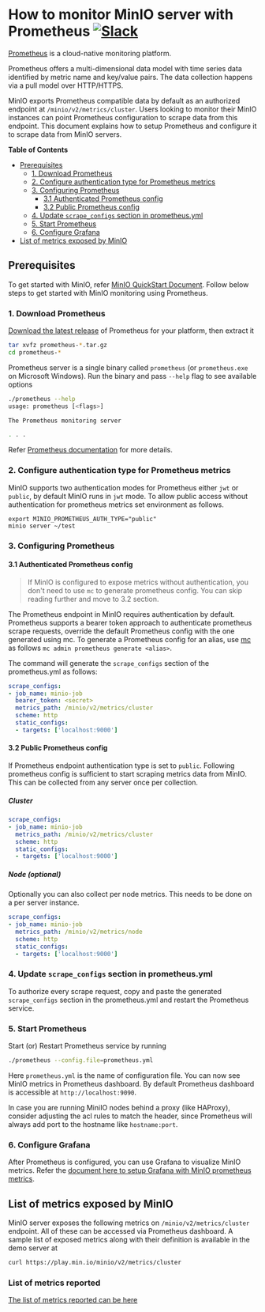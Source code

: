 # How to monitor MinIO server with Prometheus [![Slack](https://slack.min.io/slack?type=svg)](https://slack.min.io)

[Prometheus](https://prometheus.io) is a cloud-native monitoring platform.

Prometheus offers a multi-dimensional data model with time series data identified by metric name and key/value pairs. The data collection happens via a pull model over HTTP/HTTPS.

MinIO exports Prometheus compatible data by default as an authorized endpoint at `/minio/v2/metrics/cluster`. Users looking to monitor their MinIO instances can point Prometheus configuration to scrape data from this endpoint. This document explains how to setup Prometheus and configure it to scrape data from MinIO servers.

**Table of Contents**

- [Prerequisites](#prerequisites)
    - [1. Download Prometheus](#1-download-prometheus)
    - [2. Configure authentication type for Prometheus metrics](#2-configure-authentication-type-for-prometheus-metrics)
    - [3. Configuring Prometheus](#3-configuring-prometheus)
        - [3.1 Authenticated Prometheus config](#31-authenticated-prometheus-config)
        - [3.2 Public Prometheus config](#32-public-prometheus-config)
    - [4. Update `scrape_configs` section in prometheus.yml](#4-update-scrapeconfigs-section-in-prometheusyml)
    - [5. Start Prometheus](#5-start-prometheus)
    - [6. Configure Grafana](#6-configure-grafana)
- [List of metrics exposed by MinIO](#list-of-metrics-exposed-by-minio)

## Prerequisites
To get started with MinIO, refer [MinIO QuickStart Document](https://docs.min.io/docs/minio-quickstart-guide).
Follow below steps to get started with MinIO monitoring using Prometheus.

### 1. Download Prometheus

[Download the latest release](https://prometheus.io/download) of Prometheus for your platform, then extract it

```sh
tar xvfz prometheus-*.tar.gz
cd prometheus-*
```

Prometheus server is a single binary called `prometheus` (or `prometheus.exe` on Microsoft Windows). Run the binary and pass `--help` flag to see available options

```sh
./prometheus --help
usage: prometheus [<flags>]

The Prometheus monitoring server

. . .
```

Refer [Prometheus documentation](https://prometheus.io/docs/introduction/first_steps/) for more details.

### 2. Configure authentication type for Prometheus metrics

MinIO supports two authentication modes for Prometheus either `jwt` or `public`, by default MinIO runs in `jwt` mode. To allow public access without authentication for prometheus metrics set environment as follows.

```
export MINIO_PROMETHEUS_AUTH_TYPE="public"
minio server ~/test
```

### 3. Configuring Prometheus

#### 3.1 Authenticated Prometheus config

> If MinIO is configured to expose metrics without authentication, you don't need to use `mc` to generate prometheus config. You can skip reading further and move to 3.2 section.

The Prometheus endpoint in MinIO requires authentication by default. Prometheus supports a bearer token approach to authenticate prometheus scrape requests, override the default Prometheus config with the one generated using mc. To generate a Prometheus config for an alias, use [mc](https://docs.min.io/docs/minio-client-quickstart-guide) as follows `mc admin prometheus generate <alias>`.

The command will generate the `scrape_configs` section of the prometheus.yml as follows:

```yaml
scrape_configs:
- job_name: minio-job
  bearer_token: <secret>
  metrics_path: /minio/v2/metrics/cluster
  scheme: http
  static_configs:
  - targets: ['localhost:9000']
```

#### 3.2 Public Prometheus config

If Prometheus endpoint authentication type is set to `public`. Following prometheus config is sufficient to start scraping metrics data from MinIO.
This can be collected from any server once per collection.

##### Cluster
```yaml
scrape_configs:
- job_name: minio-job
  metrics_path: /minio/v2/metrics/cluster
  scheme: http
  static_configs:
  - targets: ['localhost:9000']
```

##### Node (optional)
Optionally you can also collect per node metrics. This needs to be done on a per server instance.
```yaml
scrape_configs:
- job_name: minio-job
  metrics_path: /minio/v2/metrics/node
  scheme: http
  static_configs:
  - targets: ['localhost:9000']
```

### 4. Update `scrape_configs` section in prometheus.yml

To authorize every scrape request, copy and paste the generated `scrape_configs` section in the prometheus.yml and restart the Prometheus service.

### 5. Start Prometheus

Start (or) Restart Prometheus service by running

```sh
./prometheus --config.file=prometheus.yml
```

Here `prometheus.yml` is the name of configuration file. You can now see MinIO metrics in Prometheus dashboard. By default Prometheus dashboard is accessible at `http://localhost:9090`.

In case you are running MiniIO nodes behind a proxy (like HAProxy), consider adjusting the acl rules to match the header, since Prometheus will always add port to the hostname like `hostname:port`.

### 6. Configure Grafana

After Prometheus is configured, you can use Grafana to visualize MinIO metrics.
Refer the [document here to setup Grafana with MinIO prometheus metrics](https://github.com/minio/minio/blob/master/docs/metrics/prometheus/grafana/README.md).

## List of metrics exposed by MinIO

MinIO server exposes the following metrics on `/minio/v2/metrics/cluster` endpoint. All of these can be accessed via Prometheus dashboard. A sample list of exposed metrics along with their definition is available in the demo server at

```sh
curl https://play.min.io/minio/v2/metrics/cluster
```

### List of metrics reported

[The list of metrics reported can be here](https://github.com/minio/minio/blob/master/docs/metrics/prometheus/list.md)
